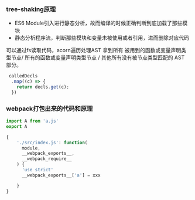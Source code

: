 ### tree-shaking原理

- ES6 Module引入进行静态分析，故而编译的时候正确判断到底加载了那些模块
- 静态分析程序流，判断那些模块和变量未被使用或者引用，进而删除对应代码


可以通过fs读取代码，acorn遍历处理AST 拿到所有 被用到的函数或变量声明类型节点/ 所有的函数或变量声明类型节点 / 其他所有没有被节点类型匹配的 AST 部分。
```js
 calledDecls
  .map((c) => {
    return decls.get(c);
  })
```
### webpack打包出来的代码和原理 
```js
import A from 'a.js'	
export A
```

```js
{
    './src/index.js': function(
      module,
      __webpack_exports__,
      __webpack_require__
    ) {
      'use strict'
      __webpack_exports__['a'] = xxx

    }
}  
```